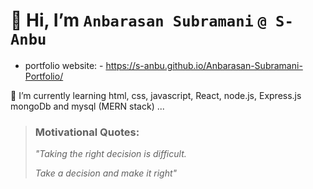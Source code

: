 # 👋 Hi, I’m  `Anbarasan Subramani` `@ S-Anbu`
-  portfolio website: - https://s-anbu.github.io/Anbarasan-Subramani-Portfolio/

🌱 I’m currently learning html, css, javascript, React, node.js, Express.js mongoDb and mysql (MERN stack) ...

> ### Motivational Quotes:
>  *"Taking the right decision is difficult.*
> 
>  *Take a decision and make it right"*

